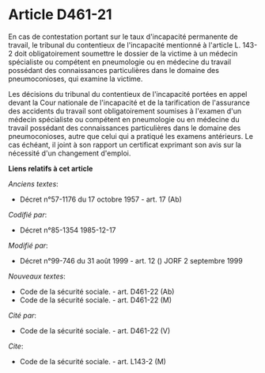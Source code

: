 # Article D461-21

En cas de contestation portant sur le taux d'incapacité permanente de travail, le tribunal du contentieux de l'incapacité
mentionné à l'article L. 143-2 doit obligatoirement soumettre le dossier de la victime à un médecin spécialiste ou compétent
en pneumologie ou en médecine du travail possédant des connaissances particulières dans le domaine des pneumoconioses, qui
examine la victime.

Les décisions du tribunal du contentieux de l'incapacité portées en appel devant la Cour nationale de l'incapacité et de la
tarification de l'assurance des accidents du travail sont obligatoirement soumises à l'examen d'un médecin spécialiste ou
compétent en pneumologie ou en médecine du travail possédant des connaissances particulières dans le domaine des
pneumoconioses, autre que celui qui a pratiqué les examens antérieurs. Le cas échéant, il joint à son rapport un certificat
exprimant son avis sur la nécessité d'un changement d'emploi.

**Liens relatifs à cet article**

_Anciens textes_:

  - Décret n°57-1176 du 17 octobre 1957 - art. 17 (Ab)

_Codifié par_:

  - Décret n°85-1354 1985-12-17

_Modifié par_:

  - Décret n°99-746 du 31 août 1999 - art. 12 () JORF 2 septembre 1999

_Nouveaux textes_:

  - Code de la sécurité sociale. - art. D461-22 (Ab)
  - Code de la sécurité sociale. - art. D461-22 (M)

_Cité par_:

  - Code de la sécurité sociale. - art. D461-22 (V)

_Cite_:

  - Code de la sécurité sociale. - art. L143-2 (M)
